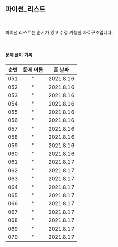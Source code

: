 ## 파이썬_리스트

<br>

파이선 리스트는 순서가 있고 수정 가능한 자료구조입니다.

<br>

#### 문제 풀이 기록
| 순번 | 문제 이름 | 푼 날짜 |
|:----------:|:----------:|:----------:|
| 051 | '' | 2021.8.16 |
| 052 | '' | 2021.8.16 |
| 053 | '' | 2021.8.16 |
| 054 | '' | 2021.8.16 |
| 055 | '' | 2021.8.16 |
| 056 | '' | 2021.8.16 |
| 057 | '' | 2021.8.16 |
| 058 | '' | 2021.8.16 |
| 059 | '' | 2021.8.16 |
| 060 | '' | 2021.8.16 |
| 061 | '' | 2021.8.17 |
| 062 | '' | 2021.8.17 |
| 063 | '' | 2021.8.17 |
| 064 | '' | 2021.8.17 |
| 065 | '' | 2021.8.17 |
| 066 | '' | 2021.8.17 |
| 067 | '' | 2021.8.17 |
| 068 | '' | 2021.8.17 |
| 069 | '' | 2021.8.17 |
| 070 | '' | 2021.8.17 |
